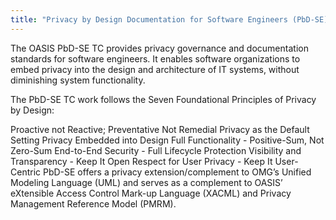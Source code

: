 ```yaml
---
title: "Privacy by Design Documentation for Software Engineers (PbD-SE) TC"
---
```


The OASIS PbD-SE TC provides privacy governance and documentation standards for software engineers. It enables software organizations to embed privacy into the design and architecture of IT systems, without diminishing system functionality.

The PbD-SE TC work follows the Seven Foundational Principles of Privacy by Design:

Proactive not Reactive; Preventative Not Remedial
Privacy as the Default Setting
Privacy Embedded into Design
Full Functionality - Positive-Sum, Not Zero-Sum
End-to-End Security - Full Lifecycle Protection
Visibility and Transparency - Keep It Open
Respect for User Privacy - Keep It User-Centric
PbD-SE offers a privacy extension/complement to OMG’s Unified Modeling Language (UML) and serves as a complement to OASIS’ eXtensible Access Control Mark-up Language (XACML) and Privacy Management Reference Model (PMRM).

